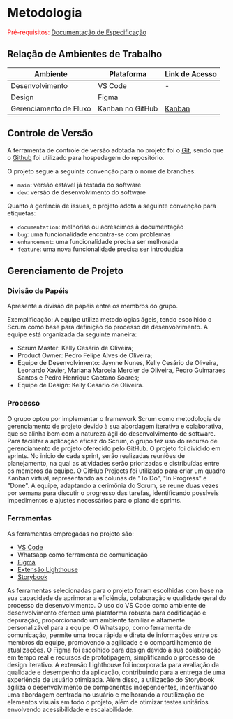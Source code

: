 
# Metodologia

<span style="color:red">Pré-requisitos: <a href="2-Especificação do Projeto.md"> Documentação de Especificação</a></span>

## Relação de Ambientes de Trabalho

| Ambiente                 | Plataforma         | Link de Acesso |
|--------------------------|--------------------|----------------|
| Desenvolvimento          | VS Code            | - |
| Design                   | Figma              | |
| Gerenciamento de Fluxo   | Kanban no GitHub   |  [Kanban](https://github.com/orgs/ICEI-PUC-Minas-PMV-ADS/projects/524)  |


## Controle de Versão

A ferramenta de controle de versão adotada no projeto foi o
[Git](https://git-scm.com/), sendo que o [Github](https://github.com)
foi utilizado para hospedagem do repositório.

O projeto segue a seguinte convenção para o nome de branches:

- `main`: versão estável já testada do software
- `dev`: versão de desenvolvimento do software

Quanto à gerência de issues, o projeto adota a seguinte convenção para
etiquetas:

- `documentation`: melhorias ou acréscimos à documentação
- `bug`: uma funcionalidade encontra-se com problemas
- `enhancement`: uma funcionalidade precisa ser melhorada
- `feature`: uma nova funcionalidade precisa ser introduzida


## Gerenciamento de Projeto

### Divisão de Papéis

Apresente a divisão de papéis entre os membros do grupo.

Exemplificação: A equipe utiliza metodologias ágeis, tendo escolhido o Scrum como base para definição do processo de desenvolvimento. A equipe está organizada da seguinte maneira:

- Scrum Master: Kelly Cesário de Oliveira;
- Product Owner: Pedro Felipe Alves de Oliveira;
- Equipe de Desenvolvimento: Jaynne Nunes, Kelly Cesário de Oliveira, Leonardo Xavier, Mariana Marcela Mercier de Oliveira, Pedro Guimaraes Santos e Pedro Henrique Caetano Soares;
- Equipe de Design: Kelly Cesário de Oliveira.


### Processo

O grupo optou por implementar o framework Scrum como metodologia de gerenciamento de projeto devido à sua abordagem iterativa e colaborativa, que se alinha bem com a natureza ágil do desenvolvimento de software. Para facilitar a aplicação eficaz do Scrum, o grupo fez uso do recurso de gerenciamento de projeto oferecido pelo GitHub. O projeto foi dividido em sprints. No início de cada sprint, serão realizadas reuniões de planejamento, na qual as atividades serão priorizadas e distribuídas entre os membros da equipe. O GitHub Projects foi utilizado para criar um quadro Kanban virtual, representando as colunas de "To Do", "In Progress" e "Done". A equipe, adaptando a cerimônia do Scrum, se reune duas vezes por semana para discutir o progresso das tarefas, identificando possíveis impedimentos e ajustes necessários para o plano de sprints. 

### Ferramentas

As ferramentas empregadas no projeto são:

- [VS Code](https://code.visualstudio.com/)
- Whatsapp como ferramenta de comunicação
- [Figma](https://www.figma.com/)
- [Extensão Lighthouse](https://chrome.google.com/webstore/detail/lighthouse/blipmdconlkpinefehnmjammfjpmpbjk?hl=pt-BR)
- [Storybook](https://storybook.js.org/)

As ferramentas selecionadas para o projeto foram escolhidas com base na sua capacidade de aprimorar a eficiência, colaboração e qualidade geral do processo de desenvolvimento. O uso do VS Code como ambiente de desenvolvimento oferece uma plataforma robusta para codificação e depuração, proporcionando um ambiente familiar e altamente personalizável para a equipe. O Whatsapp, como ferramenta de comunicação, permite uma troca rápida e direta de informações entre os membros da equipe, promovendo a agilidade e o compartilhamento de atualizações. O Figma foi escolhido para design devido à sua colaboração em tempo real e recursos de prototipagem, simplificando o processo de design iterativo. A extensão Lighthouse foi incorporada para avaliação da qualidade e desempenho da aplicação, contribuindo para a entrega de uma experiência de usuário otimizada. Além disso, a utilização do Storybook agiliza o desenvolvimento de componentes independentes, incentivando uma abordagem centrada no usuário e melhorando a reutilização de elementos visuais em todo o projeto, além de otimizar testes unitários envolvendo acessibilidade e escalabilidade.
